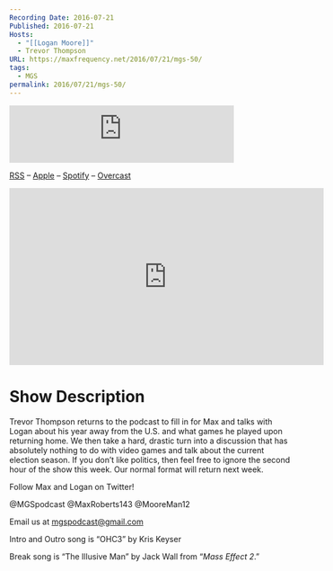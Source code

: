 ```yaml
---
Recording Date: 2016-07-21
Published: 2016-07-21
Hosts:
  - "[[Logan Moore]]"
  - Trevor Thompson
URL: https://maxfrequency.net/2016/07/21/mgs-50/
tags:
  - MGS
permalink: 2016/07/21/mgs-50/
---
```

<iframe src="https://podcasters.spotify.com/pod/show/millennialgamingspeak/embed/episodes/Episode-50-Screw-Video-Games--Lets-Talk-About-Trump-e1adhuo/a-a6ts486" height="102px" width="400px" frameborder="0" scrolling="no"></iframe>

[RSS](https://anchor.fm/s/74aa3858/podcast/rss) – [Apple](https://podcasts.apple.com/us/podcast/episode-3-gdc-wrap-up/id1000915981?i=1000542222515) – [Spotify](https://open.spotify.com/episode/7wePXT4Bt22LWifVLx3n8y) – [Overcast](https://overcast.fm/+EtIgeWxEU)

<div class=iframe-container>
<iframe width="560" height="315" src="https://www.youtube-nocookie.com/embed/SJV1DnoT2qg?si=-N8aD7c9NhZwVkrz" title="YouTube video player" frameborder="0" allow="accelerometer; autoplay; clipboard-write; encrypted-media; gyroscope; picture-in-picture; web-share" allowfullscreen></iframe>
</div>

# Show Description

Trevor Thompson returns to the podcast to fill in for Max and talks with Logan about his year away from the U.S. and what games he played upon returning home. We then take a hard, drastic turn into a discussion that has absolutely nothing to do with video games and talk about the current election season. If you don’t like politics, then feel free to ignore the second hour of the show this week. Our normal format will return next week.

Follow Max and Logan on Twitter!

@MGSpodcast
@MaxRoberts143
@MooreMan12

Email us at mgspodcast@gmail.com

Intro and Outro song is “OHC3” by Kris Keyser

Break song is “The Illusive Man” by Jack Wall from “*Mass Effect 2*.”